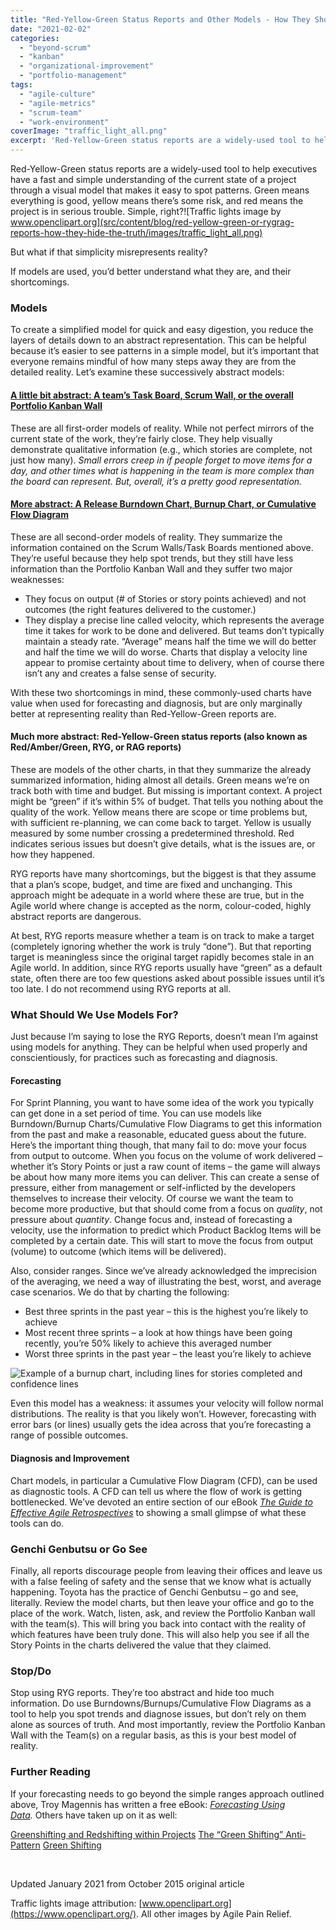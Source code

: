 ```yaml
---
title: "Red-Yellow-Green Status Reports and Other Models - How They Should and Shouldn’t Be Used"
date: "2021-02-02"
categories: 
  - "beyond-scrum"
  - "kanban"
  - "organizational-improvement"
  - "portfolio-management"
tags: 
  - "agile-culture"
  - "agile-metrics"
  - "scrum-team"
  - "work-environment"
coverImage: "traffic_light_all.png"
excerpt: 'Red-Yellow-Green status reports are a widely-used tool to help executives have a fast and'
---
```


Red-Yellow-Green status reports are a widely-used tool to help executives have a fast and simple understanding of the current state of a project through a visual model that makes it easy to spot patterns. Green means everything is good, yellow means there’s some risk, and red means the project is in serious trouble. Simple, right?![Traffic lights image by www.openclipart.org](src/content/blog/red-yellow-green-or-rygrag-reports-how-they-hide-the-truth/images/traffic_light_all.png)

But what if that simplicity misrepresents reality?

If models are used, you’d better understand what they are, and their shortcomings.

### Models

To create a simplified model for quick and easy digestion, you reduce the layers of details down to an abstract representation. This can be helpful because it’s easier to see patterns in a simple model, but it’s important that everyone remains mindful of how many steps away they are from the detailed reality. Let’s examine these successively abstract models:

#### [A little bit abstract: A team’s Task Board, Scrum Wall, or the overall Portfolio Kanban Wall](/blog/kanban-portfolio-view)

These are all first-order models of reality. While not perfect mirrors of the current state of the work, they’re fairly close. They help visually demonstrate qualitative information (e.g., which stories are complete, not just how many). _Small errors creep in if people forget to move items for a day, and other times what is happening in the team is more complex than the board can represent. But, overall, it’s a pretty good representation._

#### [More abstract: A Release Burndown Chart, Burnup Chart, or Cumulative Flow Diagram](/blog/kanban-portfolio-view-continued)

These are all second-order models of reality. They summarize the information contained on the Scrum Walls/Task Boards mentioned above. They’re useful because they help spot trends, but they still have less information than the Portfolio Kanban Wall and they suffer two major weaknesses:

- They focus on output (# of Stories or story points achieved) and not outcomes (the right features delivered to the customer.)
- They display a precise line called velocity, which represents the average time it takes for work to be done and delivered. But teams don’t typically maintain a steady rate. “Average” means half the time we will do better and half the time we will do worse. Charts that display a velocity line appear to promise certainty about time to delivery, when of course there isn’t any and creates a false sense of security.

With these two shortcomings in mind, these commonly-used charts have value when used for forecasting and diagnosis, but are only marginally better at representing reality than Red-Yellow-Green reports are.

#### Much more abstract: Red-Yellow-Green status reports (also known as Red/Amber/Green, RYG, or RAG reports)

These are models of the other charts, in that they summarize the already summarized information, hiding almost all details. Green means we’re on track both with time and budget. But missing is important context. A project might be “green” if it’s within 5% of budget. That tells you nothing about the quality of the work. Yellow means there are scope or time problems but, with sufficient re-planning, we can come back to target. Yellow is usually measured by some number crossing a predetermined threshold. Red indicates serious issues but doesn’t give details, what is the issues are, or how they happened.

RYG reports have many shortcomings, but the biggest is that they assume that a plan’s scope, budget, and time are fixed and unchanging. This approach might be adequate in a world where these are true, but in the Agile world where change is accepted as the norm, colour-coded, highly abstract reports are dangerous.

At best, RYG reports measure whether a team is on track to make a target (completely ignoring whether the work is truly “done”). But that reporting target is meaningless since the original target rapidly becomes stale in an Agile world. In addition, since RYG reports usually have “green” as a default state, often there are too few questions asked about possible issues until it’s too late. I do not recommend using RYG reports at all.

### What Should We Use Models For?

Just because I’m saying to lose the RYG Reports, doesn’t mean I’m against using models for anything. They can be helpful when used properly and conscientiously, for practices such as forecasting and diagnosis.

#### Forecasting

For Sprint Planning, you want to have some idea of the work you typically can get done in a set period of time. You can use models like Burndown/Burnup Charts/Cumulative Flow Diagrams to get this information from the past and make a reasonable, educated guess about the future. Here’s the important thing though, that many fail to do: move your focus from output to outcome. When you focus on the volume of work delivered – whether it’s Story Points or just a raw count of items – the game will always be about how many more items you can deliver. This can create a sense of pressure, either from management or self-inflicted by the developers themselves to increase their velocity. Of course we want the team to become more productive, but that should come from a focus on _quality_, not pressure about _quantity_. Change focus and, instead of forecasting a velocity, use the information to predict which Product Backlog Items will be completed by a certain date. This will start to move the focus from output (volume) to outcome (which items will be delivered).

Also, consider ranges. Since we’ve already acknowledged the imprecision of the averaging, we need a way of illustrating the best, worst, and average case scenarios. We do that by charting the following:

- Best three sprints in the past year – this is the highest you’re likely to achieve
- Most recent three sprints – a look at how things have been going recently, you’re 50% likely to achieve this averaged number
- Worst three sprints in the past year – the least you’re likely to achieve

![Example of a burnup chart, including lines for stories completed and confidence lines](src/content/blog/red-yellow-green-or-rygrag-reports-how-they-hide-the-truth/images/burnup-chart-stories-completed.jpg)

Even this model has a weakness: it assumes your velocity will follow normal distributions. The reality is that you likely won’t. However, forecasting with error bars (or lines) usually gets the idea across that you’re forecasting a range of possible outcomes.

#### Diagnosis and Improvement

Chart models, in particular a Cumulative Flow Diagram (CFD), can be used as diagnostic tools. A CFD can tell us where the flow of work is getting bottlenecked. We’ve devoted an entire section of our eBook [_The Guide to Effective Agile Retrospectives_](/guide-to-effective-agile-retrospectives) to showing a small glimpse of what these tools can do.

### Genchi Genbutsu or Go See

Finally, all reports discourage people from leaving their offices and leave us with a false feeling of safety and the sense that we know what is actually happening. Toyota has the practice of Genchi Genbutsu – go and see, literally. Review the model charts, but then leave your office and go to the place of the work. Watch, listen, ask, and review the Portfolio Kanban wall with the team(s). This will bring you back into contact with the reality of which features have been truly done. This will also help you see if all the Story Points in the charts delivered the value that they claimed.

### Stop/Do

Stop using RYG reports. They’re too abstract and hide too much information. Do use Burndowns/Burnups/Cumulative Flow Diagrams as a tool to help you spot trends and diagnose issues, but don’t rely on them alone as sources of truth. And most importantly, review the Portfolio Kanban Wall with the Team(s) on a regular basis, as this is your best model of reality.

### Further Reading

If your forecasting needs to go beyond the simple ranges approach outlined above, Troy Magennis has written a free eBook: _[Forecasting Using Data](https://medium.com/forecasting-using-data)._ Others have taken up on it as well:

[Greenshifting and Redshifting within Projects](https://www.solutionsiq.com/resource/blog-post/greenshifting-and-redshifting-within-projects/) [The “Green Shifting” Anti-Pattern](http://www.edmundschweppe.com/2013/12/the-green-shifting-anti-pattern/) [Green Shifting](http://calleam.com/WTPF/?p=1205)

 

Updated January 2021 from October 2015 original article

Traffic lights image attribution: [www.openclipart.org](https://www.openclipart.org/). All other images by Agile Pain Relief.
